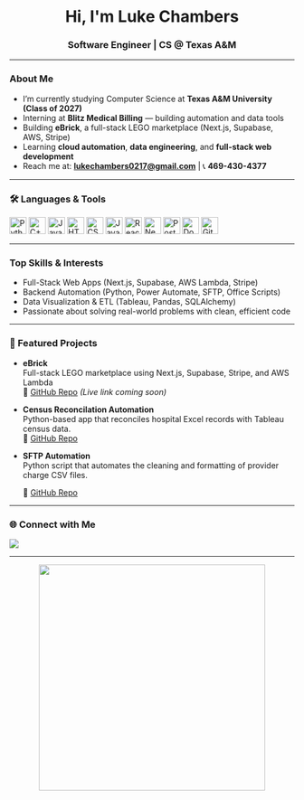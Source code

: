 <!-- GitHub Profile README Template -->

<h1 align="center">Hi, I'm Luke Chambers</h1>
<h3 align="center">Software Engineer | CS @ Texas A&M</h3>

---

### About Me
- I’m currently studying Computer Science at **Texas A&M University (Class of 2027)**
- Interning at **Blitz Medical Billing** — building automation and data tools
- Building **eBrick**, a full-stack LEGO marketplace (Next.js, Supabase, AWS, Stripe)
- Learning **cloud automation**, **data engineering**, and **full-stack web development**
- Reach me at: **lukechambers0217@gmail.com** | 📞 **469-430-4377**

---

### 🛠 Languages & Tools
<p align="left">
  <img src="https://cdn.jsdelivr.net/gh/devicons/devicon/icons/python/python-original.svg" height="30" alt="Python" />
  <img src="https://cdn.jsdelivr.net/gh/devicons/devicon/icons/cplusplus/cplusplus-original.svg" height="30" alt="C++" />
  <img src="https://cdn.jsdelivr.net/gh/devicons/devicon/icons/java/java-original.svg" height="30" alt="Java" />
  <img src="https://cdn.jsdelivr.net/gh/devicons/devicon/icons/html5/html5-original.svg" height="30" alt="HTML5" />
  <img src="https://cdn.jsdelivr.net/gh/devicons/devicon/icons/css3/css3-original.svg" height="30" alt="CSS3" />
  <img src="https://cdn.jsdelivr.net/gh/devicons/devicon/icons/javascript/javascript-original.svg" height="30" alt="JavaScript" />
  <img src="https://cdn.jsdelivr.net/gh/devicons/devicon/icons/react/react-original.svg" height="30" alt="React" />
  <img src="https://cdn.jsdelivr.net/gh/devicons/devicon/icons/nextjs/nextjs-original.svg" height="30" alt="Next.js" />
  <img src="https://cdn.jsdelivr.net/gh/devicons/devicon/icons/postgresql/postgresql-original.svg" height="30" alt="PostgreSQL" />
  <img src="https://cdn.jsdelivr.net/gh/devicons/devicon/icons/docker/docker-original.svg" height="30" alt="Docker" />
  <img src="https://cdn.jsdelivr.net/gh/devicons/devicon/icons/git/git-original.svg" height="30" alt="Git" />
</p>

---

### Top Skills & Interests
- Full-Stack Web Apps (Next.js, Supabase, AWS Lambda, Stripe)
- Backend Automation (Python, Power Automate, SFTP, Office Scripts)
- Data Visualization & ETL (Tableau, Pandas, SQLAlchemy)
- Passionate about solving real-world problems with clean, efficient code

---

### 📂 Featured Projects
- **eBrick**  
  Full-stack LEGO marketplace using Next.js, Supabase, Stripe, and AWS Lambda  
  🔗 [GitHub Repo](https://github.com/lukechambers5/eBrick) *(Live link coming soon)*

- **Census Reconcilation Automation**  
  Python-based app that reconciles hospital Excel records with Tableau census data.  
  🔗 [GitHub Repo](https://github.com/lukechambers5/Census-Reconciliation)

- **SFTP Automation**  
  Python script that automates the cleaning and formatting of provider charge CSV files.
  
  🔗 [GitHub Repo](https://github.com/lukechambers5/SFTP_Automation)

---

### 🌐 Connect with Me
<p align="left">
  <a href="https://linkedin.com/in/lukechambers5" target="_blank"><img src="https://img.shields.io/badge/LinkedIn-blue?logo=linkedin&style=for-the-badge" /></a>
</p>

---

<p align="center">
  <img src="https://raw.githubusercontent.com/lukechambers5/lukechambers5/main/assets/code.gif" width="400" />
</p>
